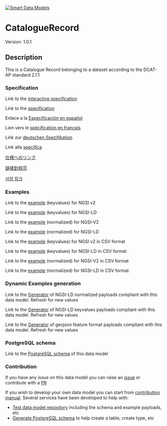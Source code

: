 [![Smart Data Models](https://smartdatamodels.org/wp-content/uploads/2022/01/SmartDataModels_logo.png "Logo")](https://smartdatamodels.org)
# CatalogueRecord
Version: 1.0.1

## Description 

This is a Catalogue Record belonging to a dataset according to the DCAT-AP standard 2.1.1
### Specification

Link to the [interactive specification](https://swagger.lab.fiware.org/?url=https://smart-data-models.github.io/dataModel.DCAT-AP/CatalogueRecord/swagger.yaml)

Link to the [specification](https://github.com/smart-data-models/dataModel.DCAT-AP/blob/master/CatalogueRecord/doc/spec.md)

Enlace a la [Especificación en español](https://github.com/smart-data-models/dataModel.DCAT-AP/blob/master/CatalogueRecord/doc/spec_ES.md)

Lien vers le [spécification en français](https://github.com/smart-data-models/dataModel.DCAT-AP/blob/master/CatalogueRecord/doc/spec_FR.md)

Link zur [deutschen Spezifikation](https://github.com/smart-data-models/dataModel.DCAT-AP/blob/master/CatalogueRecord/doc/spec_DE.md)

Link alla [specifica](https://github.com/smart-data-models/dataModel.DCAT-AP/blob/master/CatalogueRecord/doc/spec_IT.md)

[仕様へのリンク](https://github.com/smart-data-models/dataModel.DCAT-AP/blob/master/CatalogueRecord/doc/spec_JA.md)

[链接到规范](https://github.com/smart-data-models/dataModel.DCAT-AP/blob/master/CatalogueRecord/doc/spec_ZH.md)

[사양 링크](https://github.com/smart-data-models/dataModel.DCAT-AP/blob/master/CatalogueRecord/doc/spec_KO.md)
### Examples

Link to the [example](https://smart-data-models.github.io/dataModel.DCAT-AP/CatalogueRecord/examples/example.json) (keyvalues) for NGSI v2

Link to the [example](https://smart-data-models.github.io/dataModel.DCAT-AP/CatalogueRecord/examples/example.jsonld) (keyvalues) for NGSI-LD

Link to the [example](https://smart-data-models.github.io/dataModel.DCAT-AP/CatalogueRecord/examples/example-normalized.json) (normalized) for NGSI-V2

Link to the [example](https://smart-data-models.github.io/dataModel.DCAT-AP/CatalogueRecord/examples/example-normalized.jsonld) (normalized) for NGSI-LD

Link to the [example](https://github.com/smart-data-models/dataModel.DCAT-AP/blob/master/CatalogueRecord/examples/example.json.csv) (keyvalues) for NGSI v2 in CSV format

Link to the [example](https://github.com/smart-data-models/dataModel.DCAT-AP/blob/master/CatalogueRecord/examples/example.jsonld.csv) (keyvalues) for NGSI-LD in CSV format

Link to the [example](https://github.com/smart-data-models/dataModel.DCAT-AP/blob/master/CatalogueRecord/examples/example-normalized.json.csv) (normalized) for NGSI-V2 in CSV format

Link to the [example](https://github.com/smart-data-models/dataModel.DCAT-AP/blob/master/CatalogueRecord/examples/example-normalized.jsonld.csv) (normalized) for NGSI-LD in CSV format
### Dynamic Examples generation

Link to the [Generator](https://smartdatamodels.org/extra/ngsi-ld_generator.php?schemaUrl=https://raw.githubusercontent.com/smart-data-models/dataModel.DCAT-AP/master/CatalogueRecord/schema.json&email=info@smartdatamodels.org) of NGSI-LD normalized payloads compliant with this data model. Refresh for new values

Link to the [Generator](https://smartdatamodels.org/extra/ngsi-ld_generator_keyvalues.php?schemaUrl=https://raw.githubusercontent.com/smart-data-models/dataModel.DCAT-AP/master/CatalogueRecord/schema.json&email=info@smartdatamodels.org) of NGSI-LD keyvalues payloads compliant with this data model. Refresh for new values

Link to the [Generator](https://smartdatamodels.org/extra/geojson_features_generator.php?schemaUrl=https://raw.githubusercontent.com/smart-data-models/dataModel.DCAT-AP/master/CatalogueRecord/schema.json&email=info@smartdatamodels.org) of geojson feature format payloads compliant with this data model. Refresh for new values
### PostgreSQL schema

Link to the [PostgreSQL schema](https://github.com/smart-data-models/dataModel.DCAT-AP/blob/master/CatalogueRecord/schema.sql) of this data model
### Contribution

 If you have any issue on this data model you can raise an [issue](https://github.com/smart-data-models/dataModel.DCAT-AP/issues)  or contribute with a [PR](https://github.com/smart-data-models/dataModel.DCAT-AP/pulls)

 If you wish to develop your own data model you can start from [contribution manual](https://bit.ly/contribution_manual). Several services have been developed to help with: 
 - [Test data model repository](https://smartdatamodels.org/index.php/data-models-contribution-api/) including the schema and example payloads, etc
 - [Generate PostgreSQL schema](https://smartdatamodels.org/index.php/sql-service/) to help create a table, create type, etc